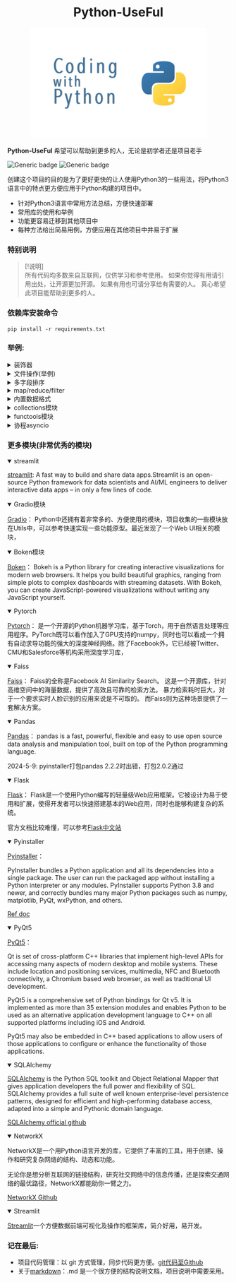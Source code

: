 
 # <center>Python-UseFul<center/>
<p align = "center"> 
<img src="./Image/python.jpg" ”height = “200 width="400" >
</p>

**Python-UseFul** 希望可以帮助到更多的人，无论是初学者还是项目老手

![Generic badge](https://img.shields.io/badge/Python-v3-blue.svg) ![Generic badge](https://img.shields.io/badge/pip-v3-red.svg)

创建这个项目的目的是为了更好更快的让人使用Python3的一些用法，将Python3语言中的特点更方便应用于Python构建的项目中。  
- 针对Python3语言中常用方法总结，方便快速部署  
- 常用库的使用和举例  
- 功能更容易迁移到其他项目中 
- 每种方法给出简易用例，方便应用在其他项目中并易于扩展

### 特别说明
> [!说明]\
> 所有代码均多数来自互联网，仅供学习和参考使用。
> 如果你觉得有用请引用出处，让开源更加开源。
> 如果有用也可请分享给有需要的人。
> 真心希望此项目能帮助到更多的人。
>


### 依赖库安装命令
```shell
pip install -r requirements.txt
```

### 举例:
<details>
<summary>装饰器</summary>

```python
import time

# 计时函数装饰器
def timer(func):
    def wrapper(*args, **kwargs):
        start_time = time.time()
        result = func(*args, **kwargs)
        end_time = time.time()
        print(f"{func.__name__} took {end_time - start_time:.2f} seconds to "
              "execute.")
        return result
    return wrapper

# 测试计时
@timer
def test_record_runtime():
    s = 0
    for i in range(100000):
        s += 1


if __name__ == '__main__':
    test_record_runtime()
```
</details>

<details>
<summary>文件操作(举例)</summary>

```python
import os
import shutil
from tqdm import tqdm
from enum import Enum


class File_Type(Enum):
    ...


class File_OP():
    ...


# 测试一
def test_findfile():
    ...


# 测试二
def test_copyfiles():
    ...


if __name__ == '__main__':
    test_findfile()
    test_copyfiles()
```
</details>

<details>
<summary>多字段排序</summary>

```python
some code ...
```
</details>

<details>
<summary>map/reduce/filter</summary>

```python
some code ...
```
</details>

<details>
<summary>内置数据格式</summary>

```python
some code ...
```
</details>

<details>
<summary>collections模块</summary>
一定要像熟悉内置关键词一样熟悉的模块

```python
some code ...
```
</details>

<details>
<summary>functools模块</summary>
一定要像熟悉内置关键词一样熟悉的模块

```python
some code ...
```
</details>

 
<details>
<summary>协程asyncio</summary>
python3的功能，以python3.8为例，python3.10之后取消yield实现协程功能。

```python
some code ...
```
</details>

### 更多模块(非常优秀的模块)

<details open>
<summary>
streamlit
</summary>

[streamlit](https://streamlit.io/): A fast way to build and share data apps.Streamlit is an open-source Python framework for data scientists and AI/ML engineers to deliver interactive data apps – in only a few lines of code.

<details open>
<summary>
Gradio模块
</summary>

[Gradio](https://www.gradio.app/ "Gradio 方便部署你的Web UI快速展示后端功能")：
Python中还拥有着非常多的、方便使用的模块，项目收集的一些模块放在Utils中，可以参考快速实现一些功能原型。最近发现了一个Web UI相关的模块，

</details>

<details open>
<summary>
Boken模块
</summary>

[Boken](https://docs.bokeh.org/en/latest/docs/user_guide.html#userguide "交互式可视化web图表")：
Bokeh is a Python library for creating interactive visualizations for modern web browsers. It helps you build beautiful graphics, ranging from simple plots to complex dashboards with streaming datasets. With Bokeh, you can create JavaScript-powered visualizations without writing any JavaScript yourself.
</details>

<details open>
<summary>Pytorch</summary>

[Pytorch](https://pytorch.org  "交互式可视化web图表")：
是一个开源的Python机器学习库，基于Torch，用于自然语言处理等应用程序。PyTorch既可以看作加入了GPU支持的numpy，同时也可以看成一个拥有自动求导功能的强大的深度神经网络。除了Facebook外，它已经被Twitter、CMU和Salesforce等机构采用深度学习库，
</details>

<details open>
<summary>Faiss</summary>

[Faiss](https://github.com/facebookresearch/faiss "高效向量检索")：
Faiss的全称是Facebook AI Similarity Search。
这是一个开源库，针对高维空间中的海量数据，提供了高效且可靠的检索方法。
暴力检索耗时巨大，对于一个要求实时人脸识别的应用来说是不可取的。
而Faiss则为这种场景提供了一套解决方案。

</details>

<details open>
<summary>Pandas</summary>

[Pandas](https://pandas.pydata.org/ "高效数据处理库")：
pandas is a fast, powerful, flexible and easy to use open source data analysis and manipulation tool,
built on top of the Python programming language.

2024-5-9: pyinstaller打包pandas 2.2.2时出错，打包2.0.2通过

</details>

<details open>
<summary>Flask</summary>

[Flask](https://flask.palletsprojects.com/en/3.0.x/ "web服务端框架")：
Flask是一个使用Python编写的轻量级Web应用框架。它被设计为易于使用和扩展，使得开发者可以快速搭建基本的Web应用，同时也能够构建复杂的系统。

官方文档比较难懂，可以参考[Flask中文站](https://flask.github.net.cn/)

</details>

<details open>
<summary>Pyinstaller</summary>

[Pyinstaller](https://pyinstaller.org/ "桌面打包应用")：

PyInstaller bundles a Python application and all its dependencies into a single package. The user can run the packaged app without installing a Python interpreter or any modules. PyInstaller supports Python 3.8 and newer, and correctly bundles many major Python packages such as numpy, matplotlib, PyQt, wxPython, and others.

[Ref doc](https://pyinstaller.org/en/stable/)

</details>

<details open>
<summary>PyQt5</summary>

[PyQt5](https://www.riverbankcomputing.com/software/pyqt/ "跨平台桌面级应用")：

Qt is set of cross-platform C++ libraries that implement high-level APIs for accessing many aspects of modern desktop and mobile systems. These include location and positioning services, multimedia, NFC and Bluetooth connectivity, a Chromium based web browser, as well as traditional UI development.

PyQt5 is a comprehensive set of Python bindings for Qt v5. It is implemented as more than 35 extension modules and enables Python to be used as an alternative application development language to C++ on all supported platforms including iOS and Android.

PyQt5 may also be embedded in C++ based applications to allow users of those applications to configure or enhance the functionality of those applications.
</details>

<details open>
<summary>SQLAlchemy</summary>

[SQLAlchemy](https://docs.sqlalchemy.org/en/20/orm/quickstart.html#declare-models) is the Python SQL toolkit and Object Relational Mapper that gives application developers the full power and flexibility of SQL. SQLAlchemy provides a full suite of well known enterprise-level persistence patterns, designed for efficient and high-performing database access, adapted into a simple and Pythonic domain language.

[SQLAlchemy official github](https://github.com/sqlalchemy/sqlalchemy)
</details>

<details open>
<summary>NetworkX</summary>

NetworkX是一个用Python语言开发的库，它提供了丰富的工具，用于创建、操作和研究复杂网络的结构、动态和功能。

无论你是想分析互联网的链接结构，研究社交网络中的信息传播，还是探索交通网络的最优路径，NetworkX都能助你一臂之力。

[NetworkX Github](https://github.com/networkx/networkx)
</details>


<details open>
<summary>Streamlit</summary>

[Streamlit](https://docs.streamlit.io/)一个方便数据前端可视化及操作的框架库，简介好用，易开发。
</details>

### 记在最后:
- 项目代码管理：以 git 方式管理，同步代码更方便。[git代码至Github](https://blog.csdn.net/qq_24990383/article/details/127608245 "CSDN")
- 关于[markdown](https://www.markdownguide.org/ "markdown官网")：.md 是一个很方便的结构说明文档，项目说明中需要采用。